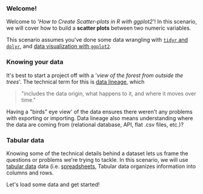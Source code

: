### Welcome!

Welcome to '*How to Create Scatter-plots in R with ggplot2*'! In this scenario, we will cover how to build a **scatter plots** between two numeric variables.

This scenario assumes you've done some data wrangling with [`tidyr` and `dplyr`](https://katacoda.com/orm-mfrigaard/scenarios/01-format-shape-data), and [data visualization with `ggplot2`](https://www.katacoda.com/orm-mfrigaard/scenarios/02-intro-ggplot2).

### Knowing your data

It's best to start a project off with a '*view of the forest from outside the trees*'. The technical term for this is [data lineage](https://en.wikipedia.org/wiki/Data_lineage#), which

> "includes the data origin, what happens to it, and where it moves over time."

Having a "birds" eye view' of the data ensures there weren't any problems with exporting or importing. Data lineage also means understanding where the data are coming from (relational database, API, flat .csv files, etc.)?

### Tabular data

Knowing some of the technical details behind a dataset lets us frame the questions or problems we're trying to tackle. In this scenario, we will use [tabular data](http://bit.ly/3aXXB4I) data (i.e. [spreadsheets](https://en.wikipedia.org/wiki/Spreadsheet), Tabular data organizes information into columns and rows.

Let's load some data and get started!
